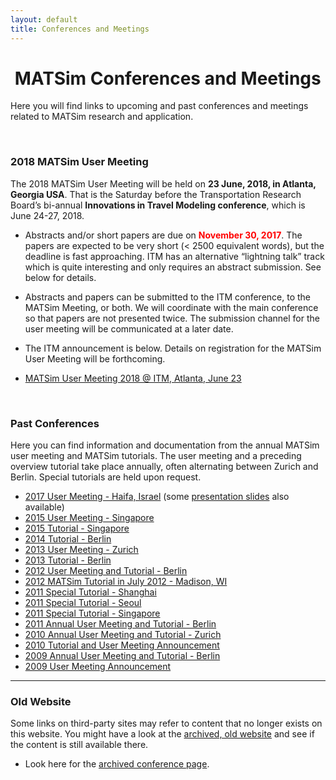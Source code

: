 ```yaml
---
layout: default
title: Conferences and Meetings
---
```


# <i class="fa fa-calendar">&nbsp;</i>MATSim Conferences and Meetings


Here you will find links to upcoming and past conferences and meetings related to MATSim research and application.

<br/>

<div class="panel panel-info">
  <div class="panel-heading">
      <h3 class="panel-title">2018 MATSim User Meeting</h3>
  </div>
  <div class="panel-body" markdown="1">
		
The 2018 MATSim User Meeting will be held on **23 June, 2018, in Atlanta, Georgia USA**. That is the Saturday before the Transportation Research Board’s bi-annual **Innovations in Travel Modeling conference**, which is June 24-27, 2018.

- Abstracts and/or short papers are due on <b><font style="color:red;">November 30, 2017</font></b>. The papers are expected to be very short (< 2500 equivalent words), but the deadline is fast approaching. ITM has an alternative “lightning talk” track which is quite interesting and only requires an abstract submission. See below for details.

- Abstracts and papers can be submitted to the ITM conference, to the MATSim Meeting, or both. We will coordinate with the main conference so that papers are not presented twice. The submission channel for the user meeting will be communicated at a later date.

- The ITM announcement is below. Details on registration for the MATSim User Meeting will be forthcoming.

- [MATSim User Meeting 2018 @ ITM, Atlanta, June 23](https://matsim.atlassian.net/wiki/spaces/MATPUB/pages/116916260/MATSim+User+Meeting+2018+ITM+Atlanta+June+23)

   
</div>
</div>

<!-- ------------------------------------------- -->

<br/>

### Past Conferences

Here you can find information and documentation from the annual MATSim user meeting and MATSim tutorials. The user meeting and a preceding overview tutorial take place annually, often alternating between Zurich and Berlin. Special tutorials are held upon request.

- [2017 User Meeting - Haifa, Israel](https://matsim.atlassian.net/wiki/spaces/MATPUB/pages/117899265/MATSim+User+Meeting+special+session+hEART+2017) (some [presentation slides](https://matsim.atlassian.net/wiki/spaces/MATPUB/pages/112202007/Presentations+at+the+MATSim+User+Meeting+2017) also available)
- [2015 User Meeting - Singapore](http://archive.matsim.org/singapore2015)
- [2015 Tutorial - Singapore](http://archive.matsim.org/tutorial/singapore2015)
- [2014 Tutorial - Berlin](http://archive.matsim.org/tutorial/berlin2014)
- [2013 User Meeting - Zurich](http://archive.matsim.org/zurich2013)
- [2013 Tutorial - Berlin](http://archive.matsim.org/tutorial/berlin2013)
- [2012 User Meeting and Tutorial - Berlin](http://archive.matsim.org/usermeeting12)
- [2012 MATSim Tutorial in July 2012 - Madison, WI](http://archive.matsim.org/tutorial/madison2012)
- [2011 Special Tutorial - Shanghai](http://archive.matsim.org/node/636)
- [2011 Special Tutorial - Seoul](http://archive.matsim.org/node/625)
- [2011 Special Tutorial - Singapore](http://archive.matsim.org/node/646)
- [2011 Annual User Meeting and Tutorial - Berlin](http://archive.matsim.org/usermeeting11)
- [2010 Annual User Meeting and Tutorial - Zurich](http://archive.matsim.org/usermeeting10)
- [2010 Tutorial and User Meeting Announcement](http://archive.matsim.org/usermeeting10/announcement)
- [2009 Annual User Meeting and Tutorial - Berlin](http://archive.matsim.org/usermeeting09)
- [2009 User Meeting Announcement](http://archive.matsim.org/usermeeting09/announcement)

---

### Old Website

Some links on third-party sites may refer to content that no longer exists on this website. You might have a look at the [archived, old website](http://archive.matsim.org/) and see if the content is still available there.

- Look here for the [archived conference page](http://archive.matsim.org/usermeetings).

